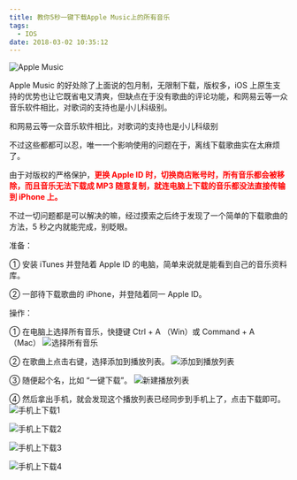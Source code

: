 ```yaml
---
title: 教你5秒一键下载Apple Music上的所有音乐
tags:
  - IOS
date: 2018-03-02 10:35:12
---
```

![Apple Music](http://blog-source.dodomogu.com/WX20180302-105616@2x.png)

Apple Music 的好处除了上面说的包月制，无限制下载，版权多，iOS 上原生支持的优势也让它既省电又清爽，但缺点在于没有歌曲的评论功能，和网易云等一众音乐软件相比，对歌词的支持也是小儿科级别。 

和网易云等一众音乐软件相比，对歌词的支持也是小儿科级别

不过这些都都可以忍，唯一一个影响使用的问题在于，离线下载歌曲实在太麻烦了。

由于对版权的严格保护，<font color="red">**更换 Apple ID 时，切换商店账号时，所有音乐都会被移除，而且音乐无法下载成 MP3 随意复制，就连电脑上下载的音乐都没法直接传输到 iPhone 上。**</font>

不过一切问题都是可以解决的嘛，经过摸索之后终于发现了一个简单的下载歌曲的方法，5 秒之内就能完成，别眨眼。

准备：  

① 安装 iTunes 并登陆着 Apple ID 的电脑，简单来说就是能看到自己的音乐资料库。  

② 一部待下载歌曲的 iPhone，并登陆着同一 Apple ID。

<!-- more -->
操作：

① 在电脑上选择所有音乐，快捷键 Ctrl + A （Win）或 Command + A （Mac）
![选择所有音乐](http://blog-source.dodomogu.com/WX20180302-110430@2x.png)

② 在歌曲上点击右键，选择添加到播放列表。
![添加到播放列表](http://blog-source.dodomogu.com/WX20180302-110451@2x.png)

③ 随便起个名，比如 “一键下载”。
![新建播放列表](http://blog-source.dodomogu.com/WX20180302-110518@2x.png)

④ 然后拿出手机，就会发现这个播放列表已经同步到手机上了，点击下载即可。
![手机上下载1](http://blog-source.dodomogu.com/WechatIMG17.jpeg)

![手机上下载2](http://blog-source.dodomogu.com/WechatIMG18.jpeg)

![手机上下载3](http://blog-source.dodomogu.com/WechatIMG19.jpeg)

![手机上下载4](http://blog-source.dodomogu.com/WechatIMG20.jpeg)